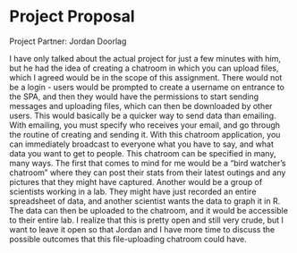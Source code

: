# Project Proposal

Project Partner: Jordan Doorlag

I have only talked about the actual project for just a few minutes with him, but he had the idea of creating a chatroom in which you can upload files, which I agreed would be in the scope of this assignment. There would not be a login - users would be prompted to create a username on entrance to the SPA, and then they would have the permissions to start sending messages and uploading files, which can then be downloaded by other users. This would basically be a quicker way to send data than emailing. With emailing, you must specify who receives your email, and go through the routine of creating and sending it. With this chatroom application, you can immediately broadcast to everyone what you have to say, and what data you want to get to people. This chatroom can be specified in many, many ways. The first that comes to mind for me would be a “bird watcher’s chatroom” where they can post their stats from their latest outings and any pictures that they might have captured. Another would be a group of scientists working in a lab. They might have just recorded an entire spreadsheet of data, and another scientist wants the data to graph it in R. The data can then be uploaded to the chatroom, and it would be accessible to their entire lab. I realize that this is pretty open and still very crude, but I want to leave it open so that Jordan and I have more time to discuss the possible outcomes that this file-uploading chatroom could have.